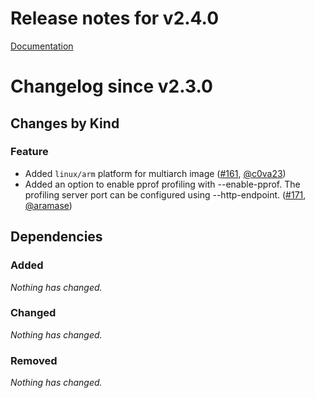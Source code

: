 # Release notes for v2.4.0

[Documentation](https://kubernetes-csi.github.io)

# Changelog since v2.3.0

## Changes by Kind

### Feature

- Added `linux/arm` platform for multiarch image ([#161](https://github.com/kubernetes-csi/node-driver-registrar/pull/161), [@c0va23](https://github.com/c0va23))
- Added an option to enable pprof profiling with --enable-pprof. The profiling server port can be configured using --http-endpoint. ([#171](https://github.com/kubernetes-csi/node-driver-registrar/pull/171), [@aramase](https://github.com/aramase))

## Dependencies

### Added
_Nothing has changed._

### Changed
_Nothing has changed._

### Removed
_Nothing has changed._
